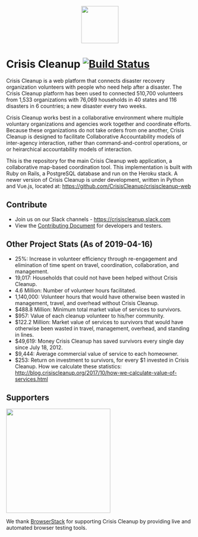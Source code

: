 <p align="center"><a href="https://www.crisiscleanup.org" target="_blank"><img width="100"src="https://www.crisiscleanup.org/assets/ccu-logo-balloons-353e457afd4f92da5df63e398a3688da.png"></a></p>

# Crisis Cleanup [![Build Status](https://circleci.com/gh/CrisisCleanup/crisiscleanup.png?style=shield)](https://circleci.com/gh/crisiscleanup/crisiscleanup)

Crisis Cleanup is a web platform that connects disaster recovery organization volunteers with people who need help after a disaster. The Crisis Cleanup platform has been used to connected 510,700 volunteers from 1,533 organizations with 76,069 households in 40 states and 116 disasters in 6 countries; a new disaster every two weeks.

Crisis Cleanup works best in a collaborative environment where multiple voluntary organizations and agencies work together and coordinate efforts. Because these organizations do not take orders from one another, Crisis Cleanup is designed to facilitate Collaborative Accountability models of inter-agency interaction, rather than command-and-control operations, or or heirarchical accountability models of interaction. 

This is the repository for the main Crisis Cleanup web application, a collaborative map-based coordination tool. This implementation is built with Ruby on Rails, a PostgreSQL database and run on the Heroku stack. A newer version of Crisis Cleanup is under development, written in Python and Vue.js, located at: https://github.com/CrisisCleanup/crisiscleanup-web

## Contribute

- Join us on our Slack channels - https://crisiscleanup.slack.com
- View the [Contributing Document](./CONTRIBUTING.md) for developers and testers.

Other Project Stats (As of 2019-04-16)
-------------

 - 25%: Increase in volunteer efficiency through re-engagement and elimination of time spent on travel, coordination, collaboration, and management.
 - 19,017: Households that could not have been helped without Crisis Cleanup.
 - 4.6 Million: Number of volunteer hours facilitated.
 - 1,140,000: Volunteer hours that would have otherwise been wasted in management, travel, and overhead without Crisis Cleanup.
 - $488.8 Million: Minimum total market value of services to survivors.
 - $957: Value of each cleanup volunteer to his/her community.
 - $122.2 Million: Market value of services to survivors that would have otherwise been wasted in travel, management, overhead, and standing in lines.
 - $49,619: Money Crisis Cleanup has saved survivors every single day since July 18, 2012.
 - $9,444: Average commercial value of service to each homeowner.
 - $253: Return on investment to survivors, for every $1 invested in Crisis Cleanup.
How we calculate these statistics: http://blog.crisiscleanup.org/2017/10/how-we-calculate-value-of-services.html

## Supporters
<img src="http://www.browserstack.com/images/layout/browserstack-logo-600x315.png" width="280"/>

We thank [BrowserStack](http://www.browserstack.com) for supporting Crisis Cleanup by providing live and automated browser testing tools.
